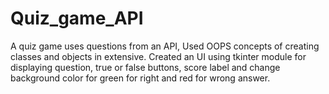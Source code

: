 # Quiz_game_API
A quiz game uses questions from an API, Used OOPS concepts of creating classes and objects in extensive. Created an UI using tkinter module for displaying question, true or false buttons, score label and change background color for green for right and red for wrong answer.
